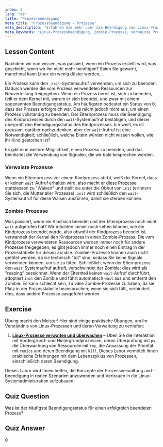 ```yaml
---
index: 5
lang: "de"
title: "Prozessbeendigung"
meta_title: "Prozessbeendigung - Prozesse"
meta_description: "Erfahren Sie mehr über die Beendigung von Linux-Prozessen, einschließlich verwaister und Zombie-Prozesse. Verstehen Sie _exit- und wait-Systemaufrufe für ein effektives Prozessmanagement."
meta_keywords: "Linux-Prozessbeendigung, Zombie-Prozesse, verwaiste Prozesse, wait-Systemaufruf, _exit, Linux-Tutorial, Linux für Anfänger"
---
```


## Lesson Content

Nachdem wir nun wissen, was passiert, wenn ein Prozess erstellt wird, was geschieht, wenn wir ihn nicht mehr benötigen? Seien Sie gewarnt, manchmal kann Linux ein wenig düster werden...

Ein Prozess kann den `_exit`-Systemaufruf verwenden, um sich zu beenden. Dadurch werden die vom Prozess verwendeten Ressourcen zur Neuverteilung freigegeben. Wenn ein Prozess bereit ist, sich zu beenden, teilt er dem Kernel mit, warum er sich beendet, und zwar mit einem sogenannten Beendigungsstatus. Am häufigsten bedeutet ein Status von 0, dass der Prozess erfolgreich war. Das reicht jedoch nicht aus, um einen Prozess vollständig zu beenden. Der Elternprozess muss die Beendigung des Kindprozesses durch den `wait`-Systemaufruf bestätigen, und dieser überprüft den Beendigungsstatus des Kindprozesses. Ich weiß, es ist grausam, darüber nachzudenken, aber der `wait`-Aufruf ist eine Notwendigkeit; schließlich, welche Eltern würden nicht wissen wollen, wie ihr Kind gestorben ist?

Es gibt eine weitere Möglichkeit, einen Prozess zu beenden, und das beinhaltet die Verwendung von Signalen, die wir bald besprechen werden.

### Verwaiste Prozesse

Wenn ein Elternprozess vor einem Kindprozess stirbt, weiß der Kernel, dass er keinen `wait`-Aufruf erhalten wird, also macht er diese Prozesse stattdessen zu "Waisen" und stellt sie unter die Obhut von `init` (erinnern Sie sich, die Mutter aller Prozesse). `init` wird schließlich den `wait`-Systemaufruf für diese Waisen ausführen, damit sie sterben können.

### Zombie-Prozesse

Was passiert, wenn ein Kind sich beendet und der Elternprozess noch nicht `wait` aufgerufen hat? Wir möchten immer noch sehen können, wie ein Kindprozess beendet wurde, also obwohl der Kindprozess beendet ist, verwandelt der Kernel den Kindprozess in einen Zombie-Prozess. Die vom Kindprozess verwendeten Ressourcen werden immer noch für andere Prozesse freigegeben; es gibt jedoch immer noch einen Eintrag in der Prozesstabelle für diesen Zombie. Zombie-Prozesse können auch nicht getötet werden, da sie technisch "tot" sind, sodass Sie keine Signale verwenden können, um sie zu töten. Schließlich, wenn der Elternprozess den `wait`-Systemaufruf aufruft, verschwindet der Zombie; dies wird als "reaping" bezeichnet. Wenn der Elternteil keinen `wait`-Aufruf durchführt, adoptiert `init` den Zombie und führt automatisch `wait` aus und entfernt den Zombie. Es kann schlecht sein, zu viele Zombie-Prozesse zu haben, da sie Platz in der Prozesstabelle beanspruchen; wenn sie sich füllt, verhindert dies, dass andere Prozesse ausgeführt werden.

## Exercise

Übung macht den Meister! Hier sind einige praktische Übungen, um Ihr Verständnis von Linux-Prozessen und deren Verwaltung zu vertiefen:

1. **[Linux-Prozesse verwalten und überwachen](https://labex.io/de/labs/comptia-manage-and-monitor-linux-processes-590864)** – Üben Sie die Interaktion mit Vordergrund- und Hintergrundprozessen, deren Überprüfung mit `ps`, die Überwachung von Ressourcen mit `top`, die Anpassung der Priorität mit `renice` und deren Beendigung mit `kill`. Dieses Labor vermittelt Ihnen praktische Erfahrungen mit dem Lebenszyklus von Prozessen, einschließlich deren Beendigung.

Dieses Labor wird Ihnen helfen, die Konzepte der Prozessverwaltung und -beendigung in realen Szenarien anzuwenden und Vertrauen in die Linux-Systemadministration aufzubauen.

## Quiz Question

Was ist der häufigste Beendigungsstatus für einen erfolgreich beendeten Prozess?

## Quiz Answer

0
